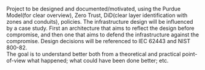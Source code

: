 Project to be designed and documented/motivated, using the Purdue Model(for clear overview), Zero Trust, DiD(clear layer identification with zones and conduits), policies. The infrastructure design will be influenced by a case study. First an architecture that aims to reflect the design before compromise, and then one that aims to defend the infrastructure against the compromise. Design decisions will be referenced to IEC 62443 and NIST 800-82.  
The goal is to understand better both from a theoretical and practical point-of-view what happened; what could have been done better; etc.
